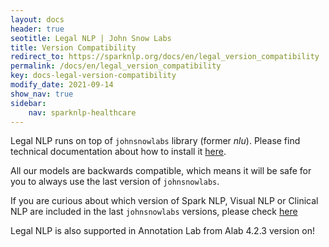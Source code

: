 ```yaml
---
layout: docs
header: true
seotitle: Legal NLP | John Snow Labs
title: Version Compatibility
redirect_to: https://sparknlp.org/docs/en/legal_version_compatibility
permalink: /docs/en/legal_version_compatibility
key: docs-legal-version-compatibility
modify_date: 2021-09-14
show_nav: true
sidebar:
    nav: sparknlp-healthcare
---
```


<div class="h3-box" markdown="1">

Legal NLP runs on top of `johnsnowlabs` library (former *nlu*).
Please find technical documentation about how to install it [here](https://nlu.johnsnowlabs.com/docs/en/install).

All our models are backwards compatible, which means it will be safe for you to always use the last version of `johnsnowlabs`.

If you are curious about which version of Spark NLP, Visual NLP or Clinical NLP are included in the last `johnsnowlabs` versions, please check [here](https://nlu.johnsnowlabs.com/docs/en/jsl-release-notes)

Legal NLP is also supported in Annotation Lab from Alab 4.2.3 version on!

</div>